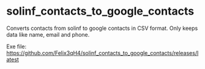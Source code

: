 # solinf_contacts_to_google_contacts
Converts contacts from solinf to google contacts in CSV format. Only keeps data like name, email and phone.

Exe file: https://github.com/Felix3qH4/solinf_contacts_to_google_contacts/releases/latest
